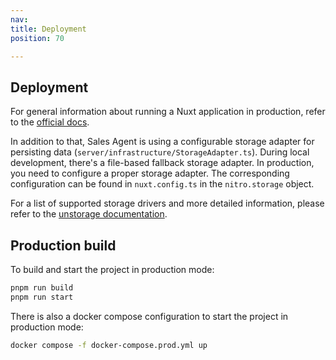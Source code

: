 ```yaml
---
nav:
title: Deployment
position: 70

---
```


## Deployment

For general information about running a Nuxt application in production, refer to the [official docs](https://nuxt.com/docs/getting-started/deployment).

In addition to that, Sales Agent is using a configurable storage adapter for persisting data (`server/infrastructure/StorageAdapter.ts`). During local development, there's a file-based fallback storage adapter. In production, you need to configure a proper storage adapter.
The corresponding configuration can be found in `nuxt.config.ts` in the `nitro.storage` object.

For a list of supported storage drivers and more detailed information, please refer to the [unstorage documentation](https://unstorage.unjs.io/).


## Production build

To build and start the project in production mode:

```bash
pnpm run build
pnpm run start
```

There is also a docker compose configuration to start the project in production mode:

```bash
docker compose -f docker-compose.prod.yml up
```